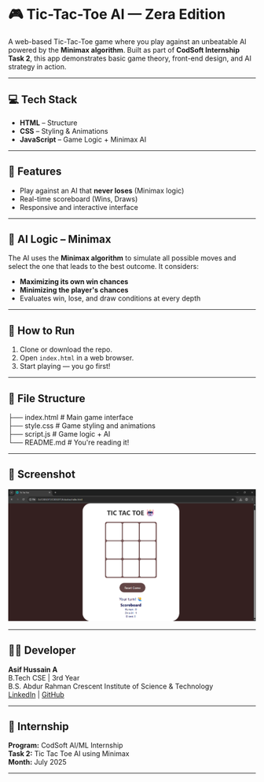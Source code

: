 # 🎮 Tic-Tac-Toe AI — Zera Edition

A web-based Tic-Tac-Toe game where you play against an unbeatable AI powered by the **Minimax algorithm**. Built as part of **CodSoft Internship Task 2**, this app demonstrates basic game theory, front-end design, and AI strategy in action.

---

## 💻 Tech Stack

- **HTML** – Structure
- **CSS** – Styling & Animations
- **JavaScript** – Game Logic + Minimax AI

---

## 🧠 Features

- Play against an AI that **never loses** (Minimax logic)
- Real-time scoreboard (Wins, Draws)
- Responsive and interactive interface

---

## 🤖 AI Logic – Minimax

The AI uses the **Minimax algorithm** to simulate all possible moves and select the one that leads to the best outcome. It considers:
- **Maximizing its own win chances**
- **Minimizing the player's chances**
- Evaluates win, lose, and draw conditions at every depth

---

## 🧪 How to Run

1. Clone or download the repo.
2. Open `index.html` in a web browser.
3. Start playing — you go first!

---

## 📁 File Structure

├── index.html # Main game interface<br>
├── style.css # Game styling and animations<br>
├── script.js # Game logic + AI<br>
└── README.md # You're reading it!

---

## 📸 Screenshot

![Tic Tac Toe Game UI](ss.png)

---

## 🙋‍♂️ Developer

**Asif Hussain A**  
B.Tech CSE | 3rd Year  
B.S. Abdur Rahman Crescent Institute of Science & Technology  
[LinkedIn](https://www.linkedin.com/in/asif-hussain-a-coder/) | [GitHub](https://github.com/asif-code-s)

---

## 📜 Internship

**Program:** CodSoft AI/ML Internship  
**Task 2:** Tic Tac Toe AI using Minimax  
**Month:** July 2025

---
